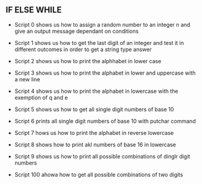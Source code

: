 ## IF ELSE WHILE

* Script 0 shows us how to assign a random number to an integer n and give an output message dependant on conditions

* Script 1 shows us how to get the last digit of an integer and test it in different outcomes in order to get a string type answer

* Script 2 shows us how to print the alphhabet in lower case

* Script 3 shows us how to print the alphabet in lower and uppercase with a new line

* Script 4 shows us how to print the alphabet in lowercase with the exemption of q and e

* Script 5 shows us how to get all single digit numbers of base 10

* Script 6 prints all single digit numbers of base 10 with putchar command

* Script 7 hows us how to print the alphabet in reverse lowercase

* Script 8 shows how to print akl numbers of base 16 in lowercase

* Script 9 shows us how to print all possible combinations of dinglr digit numbers

* Script 100 ahowa how to get all possible combinations of two digits     
